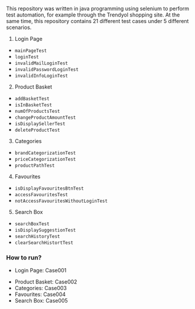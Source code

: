 This repository was written in java programming using selenium to perform test automation, for example through the Trendyol shopping site.
At the same time, this repository contains 21 different test cases under 5 different scenarios.
1. Login Page
  + <code>mainPageTest</code>
  + <code>loginTest</code>
  + <code>invalidMailLoginTest</code>
  + <code>invalidPasswordLoginTest</code>
  + <code>invalidInfoLoginTest</code>
2. Product Basket
  + <code>addBasketTest</code>
  + <code>isInBasketTest</code>
  + <code>numOfProductsTest</code>
  + <code>changeProductAmountTest</code>
  + <code>isDisplaySellerTest</code>
  + <code>deleteProductTest</code>
3. Categories
  + <code>brandCategorizationTest</code>
  + <code>priceCategorizationTest</code>
  + <code>productPathTest</code>
4. Favourites
  + <code>isDisplayFavouritesBtnTest</code>
  + <code>accessFavouritesTest</code>
  + <code>notAccessFavouritesWithoutLoginTest</code>
5. Search Box
  + <code>searchBoxTest</code>
  + <code>isDisplaySuggestionTest</code>
  + <code>searchHistoryTest</code>
  + <code>clearSearchHistortTest</code>
### How to run?
+ Login Page: Case001
* Product Basket: Case002
* Categories: Case003
* Favourites: Case004
* Search Box: Case005
